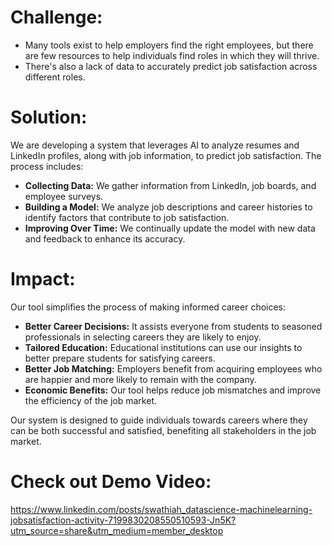 # **Challenge:**

- Many tools exist to help employers find the right employees, but there are few resources to help individuals find roles in which they will thrive.
- There's also a lack of data to accurately predict job satisfaction across different roles.

# **Solution:**

We are developing a system that leverages AI to analyze resumes and LinkedIn profiles, along with job information, to predict job satisfaction. The process includes:

- **Collecting Data:** We gather information from LinkedIn, job boards, and employee surveys.
- **Building a Model:** We analyze job descriptions and career histories to identify factors that contribute to job satisfaction.
- **Improving Over Time:** We continually update the model with new data and feedback to enhance its accuracy.

# **Impact:**

Our tool simplifies the process of making informed career choices:

- **Better Career Decisions:** It assists everyone from students to seasoned professionals in selecting careers they are likely to enjoy.
- **Tailored Education:** Educational institutions can use our insights to better prepare students for satisfying careers.
- **Better Job Matching:** Employers benefit from acquiring employees who are happier and more likely to remain with the company.
- **Economic Benefits:** Our tool helps reduce job mismatches and improve the efficiency of the job market.

Our system is designed to guide individuals towards careers where they can be both successful and satisfied, benefiting all stakeholders in the job market.

# **Check out Demo Video:**

https://www.linkedin.com/posts/swathiah_datascience-machinelearning-jobsatisfaction-activity-7199830208550510593-Jn5K?utm_source=share&utm_medium=member_desktop
